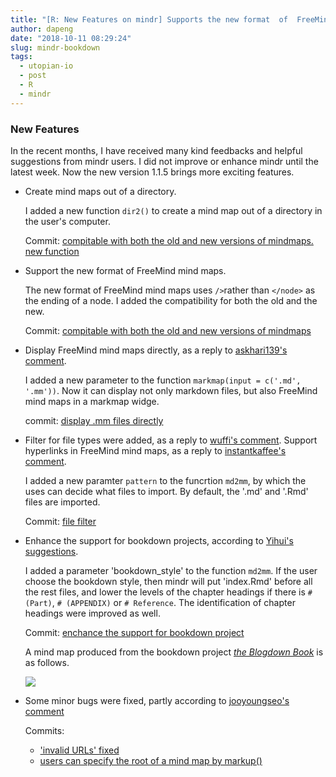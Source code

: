 ```yaml
---
title: "[R: New Features on mindr] Supports the new format  of  FreeMind. Displays mind maps directly. Supports bookdown projects."
author: dapeng
date: "2018-10-11 08:29:24"
slug: mindr-bookdown
tags: 
  - utopian-io
  - post
  - R
  - mindr
---
```


### New Features

In the recent months, I have received many kind feedbacks and helpful suggestions from mindr users. I did not improve or enhance mindr until the latest week. Now the new version 1.1.5 brings more exciting features.

- Create mind maps out of a directory.

  I added a new function `dir2()` to create a mind map out of a directory in the user's computer.

  Commit: [compitable with both the old and new versions of mindmaps. new function](https://github.com/pzhaonet/mindr/commit/0109d784422ea125b730371e689c90b26657b6a2)

- Support the new format of FreeMind mind maps.

  The new format of FreeMind mind maps uses `/>`rather than `</node>` as the ending of a node. I added the compatibility for both the old and the new.

  Commit: [compitable with both the old and new versions of mindmaps](https://github.com/pzhaonet/mindr/commit/0109d784422ea125b730371e689c90b26657b6a2) 

- Display FreeMind mind maps directly, as a reply to [askhari139's comment](https://github.com/pzhaonet/mindr/issues/8#issue-299619384). 

  I added a new parameter to the function `markmap(input = c('.md', '.mm'))`. Now it can display not only markdown files, but also FreeMind mind maps in a markmap widge.

  commit: [display .mm files directly](https://github.com/pzhaonet/mindr/commit/b1e1f9159f4b75fa695f9791ff447d3493b51d06)

- Filter for file types were added, as a reply to [wuffi's comment](https://github.com/pzhaonet/mindr/issues/12#issue-338185363). Support hyperlinks in FreeMind mind maps, as a reply to [instantkaffee's comment](https://github.com/pzhaonet/mindr/issues/9#issue-314193635).

  I added a new paramter  `pattern` to the funcrtion `md2mm`, by which the uses can decide what files to import. By default, the '.md' and '.Rmd' files are imported.

  Commit: [file filter](https://github.com/pzhaonet/mindr/commit/550e9a0801451cb6077ade5893299e3e252532ce)

- Enhance the support for bookdown projects, according to [Yihui's suggestions](https://community.rstudio.com/t/bookdown-contest-submission-mindr-convert-a-bookdown-project-into-a-mind-map-and-vice-versa/15121/2?u=dapeng).

  I added a parameter 'bookdown_style' to the function `md2mm`. If the user choose the bookdown style, then mindr will put 'index.Rmd' before all the rest files, and lower the levels of the chapter headings if there is `# (Part)`, `# (APPENDIX)` or `# Reference`. The identification of chapter headings were improved as well.

  Commit: [enchance the support for bookdown project](https://github.com/pzhaonet/mindr/commit/8f8a639d2f3622610e930603f262b0678ae5ae12)

  A mind map produced from the bookdown project *[the Blogdown Book](https://bookdown.org/yihui/blogdown/)* is as follows.

  [![](https://discourse-cdn-sjc1.com/business4/uploads/tidyverse/original/2X/9/9165086d21772e9ae06d405cef10e26e709e0fc2.png)](https://discourse-cdn-sjc1.com/business4/uploads/tidyverse/original/2X/9/9165086d21772e9ae06d405cef10e26e709e0fc2.png)

- Some minor bugs were fixed, partly according to [jooyoungseo's comment](https://github.com/pzhaonet/mindr/issues/10#issue-317041556)

  Commits: 

  - ['invalid URLs' fixed](https://github.com/pzhaonet/mindr/commit/9ee25e627ab6127d146ae31be9a63fbf8909999d)
  - [users can specify the root of a mind map by markup()](https://github.com/pzhaonet/mindr/commit/1504accd874c48d8ad719a8be9347325604954b5)
